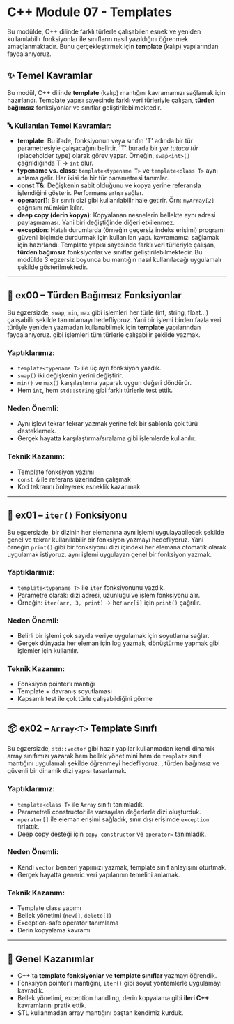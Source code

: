 # C++ Module 07 - Templates

Bu modülde, C++ dilinde farklı türlerle çalışabilen esnek ve yeniden kullanılabilir fonksiyonlar ile sınıfların nasıl yazıldığını öğrenmek amaçlanmaktadır. Bunu gerçekleştirmek için **template** (kalıp) yapılarından faydalanıyoruz.

## ✨ Temel Kavramlar

Bu modül, C++ dilinde **template** (kalıp) mantığını kavramamızı sağlamak için hazırlandı. Template yapısı sayesinde farklı veri türleriyle çalışan, **türden bağımsız** fonksiyonlar ve sınıflar geliştirilebilmektedir.

### 🔤 Kullanılan Temel Kavramlar:

* **template**: Bu ifade, fonksiyonun veya sınıfın 'T' adında bir tür parametresiyle çalışacağını belirtir. 'T' burada bir *yer tutucu tür* (placeholder type) olarak görev yapar. Örneğin, `swap<int>()` çağrıldığında T → `int` olur.
* **typename vs. class**: `template<typename T>` ve `template<class T>` aynı anlama gelir. Her ikisi de bir tür parametresi tanımlar.
* **const T&**: Değişkenin sabit olduğunu ve kopya yerine referansla işlendiğini gösterir. Performans artışı sağlar.
* **operator\[]**: Bir sınıfı dizi gibi kullanılabilir hale getirir. Örn: `myArray[2]` çağrısını mümkün kılar.
* **deep copy (derin kopya)**: Kopyalanan nesnelerin bellekte aynı adresi paylaşmaması. Yani biri değiştiğinde diğeri etkilenmez.
* **exception**: Hatalı durumlarda (örneğin geçersiz indeks erişimi) programı güvenli biçimde durdurmak için kullanılan yapı.
  kavramamızı sağlamak için hazırlandı. Template yapısı sayesinde farklı veri türleriyle çalışan, **türden bağımsız** fonksiyonlar ve sınıflar geliştirilebilmektedir. Bu modülde 3 egzersiz boyunca bu mantığın nasıl kullanılacağı uygulamalı şekilde gösterilmektedir.

---

## 🔧 ex00 – Türden Bağımsız Fonksiyonlar

Bu egzersizde, `swap`, `min`, `max` gibi işlemleri her türle (int, string, float...) çalışabilir şekilde tanımlamayı hedefliyoruz. Yani bir işlemi birden fazla veri türüyle yeniden yazmadan kullanabilmek için **template** yapılarından faydalanıyoruz.
gibi işlemleri tüm türlerle çalışabilir şekilde yazmak.

### Yaptıklarımız:

* `template<typename T>` ile üç ayrı fonksiyon yazdık.
* `swap()` iki değişkenin yerini değiştirir.
* `min()` ve `max()` karşılaştırma yaparak uygun değeri döndürür.
* Hem `int`, hem `std::string` gibi farklı türlerle test ettik.

### Neden Önemli:

* Aynı işlevi tekrar tekrar yazmak yerine tek bir şablonla çok türü desteklemek.
* Gerçek hayatta karşılaştırma/sıralama gibi işlemlerde kullanılır.

### Teknik Kazanım:

* Template fonksiyon yazımı
* `const &` ile referans üzerinden çalışmak
* Kod tekrarını önleyerek esneklik kazanmak

---

## 🔁 ex01 – `iter()` Fonksiyonu

Bu egzersizde, bir dizinin her elemanına aynı işlemi uygulayabilecek şekilde genel ve tekrar kullanılabilir bir fonksiyon yazmayı hedefliyoruz. Yani örneğin `print()` gibi bir fonksiyonu dizi içindeki her elemana otomatik olarak uygulamak istiyoruz.
aynı işlemi uygulayan genel bir fonksiyon yazmak.

### Yaptıklarımız:

* `template<typename T>` ile `iter` fonksiyonunu yazdık.
* Parametre olarak: dizi adresi, uzunluğu ve işlem fonksiyonu alır.
* Örneğin: `iter(arr, 3, print)` → her `arr[i]` için `print()` çağrılır.

### Neden Önemli:

* Belirli bir işlemi çok sayıda veriye uygulamak için soyutlama sağlar.
* Gerçek dünyada her eleman için log yazmak, dönüştürme yapmak gibi işlemler için kullanılır.

### Teknik Kazanım:

* Fonksiyon pointer’ı mantığı
* Template + davranış soyutlaması
* Kapsamlı test ile çok türle çalışabildiğini görme

---

## 📦 ex02 – `Array<T>` Template Sınıfı

Bu egzersizde, `std::vector` gibi hazır yapılar kullanmadan kendi dinamik array sınıfımızı yazarak hem bellek yönetimini hem de `template` sınıf mantığını uygulamalı şekilde öğrenmeyi hedefliyoruz.
, türden bağımsız ve güvenli bir dinamik dizi yapısı tasarlamak.

### Yaptıklarımız:

* `template<class T>` ile `Array` sınıfı tanımladık.
* Parametreli constructor ile varsayılan değerlerle dizi oluşturduk.
* `operator[]` ile eleman erişimi sağladık, sınır dışı erişimde `exception` fırlattık.
* Deep copy desteği için `copy constructor` ve `operator=` tanımladık.

### Neden Önemli:

* Kendi `vector` benzeri yapımızı yazmak, template sınıf anlayışını oturtmak.
* Gerçek hayatta generic veri yapılarının temelini anlamak.

### Teknik Kazanım:

* Template class yapımı
* Bellek yönetimi (`new[]`, `delete[]`)
* Exception-safe operatör tanımlama
* Derin kopyalama kavramı

---

## 🥈 Genel Kazanımlar

* C++'ta **template fonksiyonlar** ve **template sınıflar** yazmayı öğrendik.
* Fonksiyon pointer'ı mantığını, `iter()` gibi soyut yöntemlerle uygulamayı kavradık.
* Bellek yönetimi, exception handling, derin kopyalama gibi **ileri C++** kavramlarını pratik ettik.
* STL kullanmadan array mantığını baştan kendimiz kurduk.
